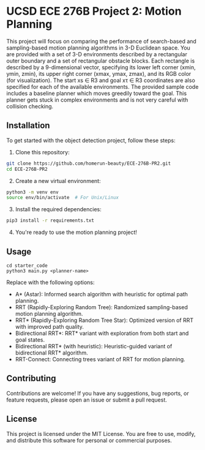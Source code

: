 # UCSD ECE 276B Project 2: Motion Planning

This project will focus on comparing the performance of search-based and sampling-based motion planning algorithms in 3-D Euclidean space. You are provided with a set of 3-D environments described by a rectangular outer boundary and a set of rectangular obstacle blocks. Each rectangle is described by a 9-dimensional vector, specifying its lower left corner (xmin, ymin, zmin), its upper right corner (xmax, ymax, zmax), and its RGB color (for visualization). The start xs ∈ R3 and goal xτ ∈ R3 coordinates are also specified for each of the available environments. The provided sample code includes a baseline planner which moves greedily toward the goal. This planner gets stuck in complex environments and is not very careful with collision checking.

## Installation
To get started with the object detection project, follow these steps:

1. Clone this repository:
  ```bash
  git clone https://github.com/homerun-beauty/ECE-276B-PR2.git
  cd ECE-276B-PR2
  ```

2. Create a new virtual environment:
  ```bash
  python3 -m venv env
  source env/bin/activate  # For Unix/Linux
  ```

3. Install the required dependencies:
  ```bash
  pip3 install -r requirements.txt
  ```

4. You're ready to use the motion planning project!

## Usage

```
cd starter_code
python3 main.py <planner-name>
```
Replace <planner-name> with the following options:
- A* (Astar): Informed search algorithm with heuristic for optimal path planning.
- RRT (Rapidly-Exploring Random Tree): Randomized sampling-based motion planning algorithm.
- RRT* (Rapidly-Exploring Random Tree Star): Optimized version of RRT with improved path quality.
- Bidirectional RRT*: RRT* variant with exploration from both start and goal states.
- Bidirectional RRT* (with heuristic): Heuristic-guided variant of bidirectional RRT* algorithm.
- RRT-Connect: Connecting trees variant of RRT for motion planning.

## Contributing
Contributions are welcome! If you have any suggestions, bug reports, or feature requests, please open an issue or submit a pull request.

## License
This project is licensed under the MIT License. You are free to use, modify, and distribute this software for personal or commercial purposes.
